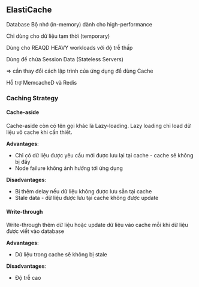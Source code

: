 ## ElastiCache

Database Bộ nhớ (in-memory) dành cho high-performance

Chỉ dùng cho dữ liệu tạm thời (temporary)

Dùng cho REAQD HEAVY workloads với độ trễ thấp

Dùng để chứa Session Data (Stateless Servers)

=> cần thay đổi cách lập trình của ứng dụng để dùng Cache

Hỗ trợ MemcacheD và Redis

### Caching Strategy
#### Cache-aside 

Cache-aside còn có tên gọi khác là Lazy-loading. Lazy loading chỉ load dữ liệu vô cache khi cần thiết. 

**Advantages**:
- Chỉ có dữ liệu được yêu cầu mới được lưu lại tại cache - cache sẽ không bị đầy
- Node failure không ảnh hưởng tới ứng dụng

**Disadvantages**:
- Bị thêm delay nếu dữ liệu không được lưu sẵn tại cache
- Stale data - dữ liệu được lưu tại cache không được update 

#### Write-through
Write-through thêm dữ liệu hoặc update dữ liệu vào cache mỗi khi dữ liệu được viết vào database

**Advantages**:
- Dữ liệu trong cache sẽ không bị stale

**Disadvantages**:
- Độ trễ cao
